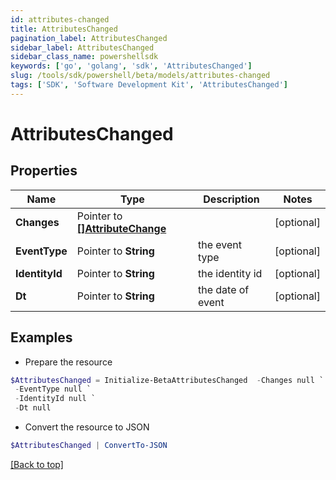 ```yaml
---
id: attributes-changed
title: AttributesChanged
pagination_label: AttributesChanged
sidebar_label: AttributesChanged
sidebar_class_name: powershellsdk
keywords: ['go', 'golang', 'sdk', 'AttributesChanged'] 
slug: /tools/sdk/powershell/beta/models/attributes-changed
tags: ['SDK', 'Software Development Kit', 'AttributesChanged']
---
```



# AttributesChanged

## Properties

Name | Type | Description | Notes
------------ | ------------- | ------------- | -------------
**Changes** |  Pointer to [**[]AttributeChange**](attribute-change) |  | [optional] 
**EventType** |  Pointer to **String** | the event type | [optional] 
**IdentityId** |  Pointer to **String** | the identity id | [optional] 
**Dt** |  Pointer to **String** | the date of event | [optional] 

## Examples

- Prepare the resource
```powershell
$AttributesChanged = Initialize-BetaAttributesChanged  -Changes null `
 -EventType null `
 -IdentityId null `
 -Dt null
```

- Convert the resource to JSON
```powershell
$AttributesChanged | ConvertTo-JSON
```


[[Back to top]](#) 

